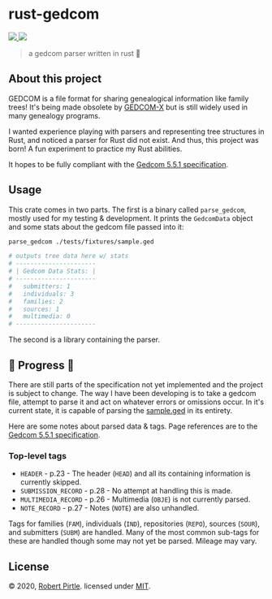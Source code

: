 # rust-gedcom

<a href="https://crates.io/crates/plotters">
    <img style="display: inline!important" src="https://img.shields.io/crates/v/gedcom.svg"></img>
</a>
<a href="https://docs.rs/gedcom">
    <img style="display: inline!important" src="https://docs.rs/gedcom/badge.svg"></img>
</a>

> a gedcom parser written in rust 🦀

## About this project

GEDCOM is a file format for sharing genealogical information like family trees! It's being made obsolete by [GEDCOM-X](https://github.com/FamilySearch/gedcomx) but is still widely used in many genealogy programs.

I wanted experience playing with parsers and representing tree structures in Rust, and noticed a parser for Rust did not exist. And thus, this project was born! A fun experiment to practice my Rust abilities.

It hopes to be fully compliant with the [Gedcom 5.5.1 specification](https://edge.fscdn.org/assets/img/documents/ged551-5bac5e57fe88dd37df0e153d9c515335.pdf).

## Usage

This crate comes in two parts. The first is a binary called `parse_gedcom`, mostly used for my testing & development. It prints the `GedcomData` object and some stats about the gedcom file passed into it:
```bash
parse_gedcom ./tests/fixtures/sample.ged

# outputs tree data here w/ stats
# ----------------------
# | Gedcom Data Stats: |
# ----------------------
#   submitters: 1
#   individuals: 3
#   families: 2
#   sources: 1
#   multimedia: 0
# ----------------------
```

The second is a library containing the parser.

## 🚧 Progress 🚧

There are still parts of the specification not yet implemented and the project is subject to change. The way I have been developing is to take a gedcom file, attempt to parse it and act on whatever errors or omissions occur. In it's current state, it is capable of parsing the [sample.ged](tests/fixtures/sample.ged) in its entirety.

Here are some notes about parsed data & tags. Page references are to the [Gedcom 5.5.1 specification](https://edge.fscdn.org/assets/img/documents/ged551-5bac5e57fe88dd37df0e153d9c515335.pdf).

### Top-level tags

* `HEADER` - p.23 - The header (`HEAD`) and all its containing information is currently skipped.
* `SUBMISSION_RECORD` - p.28 - No attempt at handling this is made.
* `MULTIMEDIA_RECORD` - p.26 - Multimedia (`OBJE`) is not currently parsed.
* `NOTE_RECORD` - p.27 - Notes (`NOTE`) are also unhandled.

Tags for families (`FAM`), individuals (`IND`), repositories (`REPO`), sources (`SOUR`), and submitters (`SUBM`) are handled. Many of the most common sub-tags for these are handled though some may not yet be parsed. Mileage may vary.


## License

© 2020, [Robert Pirtle](https://robert.pirtle.xyz/). licensed under [MIT](license.md).
